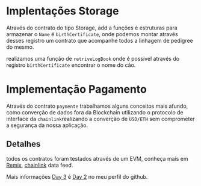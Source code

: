 # Implentações Storage

Através do contrato do tipo Storage, add a funções é estruturas para armazenar o `Name` é `birthCertificate`, onde podemos montar através desses registro um contrato que acompanhe todos a linhagem de pedigree do mesmo.

realizamos uma função de `retriveLogBook` onde é possivel através do registro `birthCertificate` encontrar o nome do cão.

# Implementação Pagamento

Através do contrato `paymente` trabalhamos alguns conceitos mais afundo, como converção de dados fora da Blockchain utilizando o protocolo de interface da `chainlink`realizando a converção de `USD/ETH` sem comprometer a segurança da nossa aplicação.

## Detalhes
todos os contratos foram testados através de um EVM, conheça mais em [Remix](https://remix.ethereum.org/),
[chainlink](https://docs.chain.link/docs/get-the-latest-price/) data feed.

Mais informações [Day 3](https://github.com/demoner21/My-Roadmap-to-Become-BlockchainEngineer/tree/master/Day03) é [Day 2](https://github.com/demoner21/My-Roadmap-to-Become-BlockchainEngineer/tree/master/Day02) no meu perfil do github.
